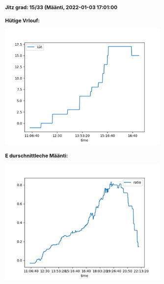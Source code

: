 ### Jitz grad: 15/33 (Määnti, 2022-01-03 17:01:00

### Hütige Vrlouf:
![Graph](Today.png)

### E durschnittleche Määnti:
![Graph](Määnti.png)